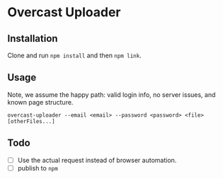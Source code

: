 # Overcast Uploader

## Installation

Clone and run `npm install` and then `npm link`.

## Usage

Note, we assume the happy path: valid login info, no server issues, and known page structure.

```shell
overcast-uploader --email <email> --password <password> <file> [otherFiles...]
```

## Todo

-   [ ] Use the actual request instead of browser automation.
-   [ ] publish to `npm`

